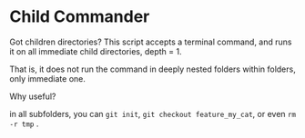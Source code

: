 # Child Commander

Got children directories? This script accepts a terminal command, and runs it on all immediate child directories, depth = 1.

That is, it does not run the command in deeply nested folders within folders, only immediate one.

Why useful?

in all subfolders, you can `git init`, `git checkout feature_my_cat`, or even `rm -r tmp` .